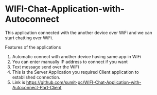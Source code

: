 # WIFI-Chat-Application-with-Autoconnect
This application connected with the another device over WiFi and we can start chatting over WiFi.

Features of the applications
1) Automatic connect with another device having same app in WiFi
2) You can enter manually IP address to connect if you want
3) Text message send over the WiFi
4) This is the Server Application you required Client application to established connection.
5) Link is https://github.com/sumit-pc/WIFI-Chat-Application-with-Autoconnect-Part-Client
